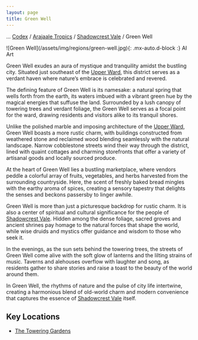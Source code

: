 ```yaml
---
layout: page
title: Green Well
---
```

<span class="breadcrumbs" markdown="1">... [Codex](/codex) / [Arajaale Tropics](/codex/regions/arajaale-tropics) / [Shadowcrest Vale](/codex/regions/shadowcrest-vale) / Green Well</span>
<div class="position-placeholder" markdown="1">
![Green Well](/assets/img/regions/green-well.jpg){: .mx-auto.d-block :}
<span class="ai-img">AI Art</span>
</div>

Green Well exudes an aura of mystique and tranquility amidst the bustling city. Situated just southeast of the [Upper Ward](/codex/regions/upper-ward), this district serves as a verdant haven where nature’s embrace is celebrated and revered.

The defining feature of Green Well is its namesake: a natural spring that wells forth from the earth, its waters imbued with a vibrant green hue by the magical energies that suffuse the land. Surrounded by a lush canopy of towering trees and verdant foliage, the Green Well serves as a focal point for the ward, drawing residents and visitors alike to its tranquil shores.

Unlike the polished marble and imposing architecture of the <span class="redacted" markdown="1">[Upper Ward](/codex/regions/upper-ward)</span>, Green Well boasts a more rustic charm, with buildings constructed from weathered stone and reclaimed wood blending seamlessly with the natural landscape. Narrow cobblestone streets wind their way through the district, lined with quaint cottages and charming storefronts that offer a variety of artisanal goods and locally sourced produce.

At the heart of Green Well lies a bustling marketplace, where vendors peddle a colorful array of fruits, vegetables, and herbs harvested from the surrounding countryside. Here, the scent of freshly baked bread mingles with the earthy aroma of spices, creating a sensory tapestry that delights the senses and beckons passersby to linger awhile.

Green Well is more than just a picturesque backdrop for rustic charm. It is also a center of spiritual and cultural significance for the people of [Shadowcrest Vale](/codex/regions/shadowcrest-vale). Hidden among the dense foliage, sacred groves and ancient shrines pay homage to the natural forces that shape the world, while wise druids and mystics offer guidance and wisdom to those who seek it.

In the evenings, as the sun sets behind the towering trees, the streets of Green Well come alive with the soft glow of lanterns and the lilting strains of music. Taverns and alehouses overflow with laughter and song, as residents gather to share stories and raise a toast to the beauty of the world around them.

In Green Well, the rhythms of nature and the pulse of city life intertwine, creating a harmonious blend of old-world charm and modern convenience that captures the essence of [Shadowcrest Vale](/codex/regions/shadowcrest-vale) itself.

## Key Locations

- [The Towering Gardens](/codex/regions/the-towering-gardens)